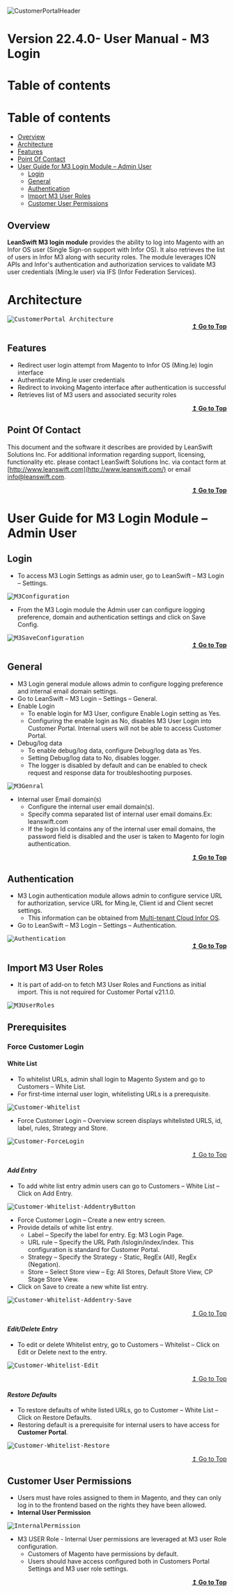 ![CustomerPortalHeader](/Customerportal/src/images/customer-portal/front-end-user/CP_banner.jpg)

# **Version 22.4.0- User Manual - M3 Login**

# Table of contents

<div id = "toc"></div>

# Table of contents

  - [Overview](#overview)
  - [Architecture](#architecture)
  - [Features](#features)
  - [Point Of Contact](#point-of-contact)
  - [User Guide for M3 Login Module – Admin User](#user-guide-for-m3-login-module--admin-user)
     - [Login](#login)
     - [General](#general)
     - [Authentication](#authentication)
     - [Import M3 User Roles](#import-m3-user-roles)
     - [Customer User Permissions](#customer-user-permissions)


## Overview

<div id = "overview"> </div>

**LeanSwift M3 login module**  provides the ability to log into Magento with an Infor OS user (Single Sign-on support with Infor OS). It also retrieves the list of users in Infor M3 along with security roles. The module leverages ION APIs and Infor's authentication and authorization services to validate M3 user credentials (Ming.le user) via IFS (Infor Federation Services).

# Architecture

<div id = "architecture"></div>

<kbd>
<kbd><img alt="CustomerPortal_Architecture" src="../../../images/customer-portal/admin-user/CustomerPortal_Architecture.jpg"></kbd>
</kbd>

<div align="right">
<b>
 <a href="#toc">↥ Go to Top</a>
</b>
</div>

## Features

- Redirect user login attempt from Magento to Infor OS (Ming.le) login interface
- Authenticate Ming.le user credentials
- Redirect to invoking Magento interface after authentication is successful
- Retrieves list of M3 users and associated security roles

<div align="right">
<b>
 <a href="#toc">↥ Go to Top</a>
</b>
</div>

## Point Of Contact

This document and the software it describes are provided by LeanSwift Solutions Inc. For additional information regarding support, licensing, functionality etc. please contact LeanSwift Solutions Inc. via contact form at [http://www.leanswift.com](http://www.leanswift.com/) or email [info@leanswift.com](mailto:info@leanswift.com).

<div align="right">
<b>
 <a href="#toc">↥ Go to Top</a>
</b>
</div>

# User Guide for M3 Login Module – Admin User

<div id = "Login"> </div>

## Login

- To access M3 Login Settings as admin user, go to LeanSwift – M3 Login – Settings.

<kbd>
<kbd><img alt="M3Configuration" src="../../../images/add-ons/m3-login/22.4.0/M3Configuration.png"></kbd>
</kbd>

- From the M3 Login module the Admin user can configure logging preference, domain and authentication settings and click on Save Config.

<kbd>
<kbd><img alt="M3SaveConfiguration" src="../../../images/add-ons/m3-login/22.4.0/M3SaveConfiguration.png"></kbd>
</kbd>

<div align="right">
<b>
 <a href="#toc">↥ Go to Top</a>
</b>
</div>

## General

- M3 Login general module allows admin to configure logging preference and internal email domain settings.
- Go to LeanSwift – M3 Login – Settings – General.
- Enable Login
  - To enable login for M3 User, configure Enable Login setting as Yes.
  - Configuring the enable login as No, disables M3 User Login into Customer Portal. Internal users will not be able to access Customer Portal.
- Debug/log data
  - To enable debug/log data, configure Debug/log data as Yes.
  - Setting Debug/log data to No, disables logger.
  - The logger is disabled by default and can be enabled to check request and response data for troubleshooting purposes.

<kbd>
<kbd><img alt="M3Genral" src="../../../images/add-ons/m3-login/22.4.0/M3Genral.png"></kbd>
</kbd>

- Internal user Email domain(s)
  - Configure the internal user email domain(s).
  - Specify comma separated list of internal user email domains.Ex: leanswift.com
  - If the login Id contains any of the internal user email domains, the password field is disabled and the user is taken to Magento for login authentication.

<div align="right">
<b>
 <a href="#toc">↥ Go to Top</a>
</b>
</div>

## Authentication

- M3 Login authentication module allows admin to configure service URL for authorization, service URL for Ming.le, Client id and Client secret settings.
  - This information can be obtained from [Multi-tenant Cloud Infor OS](https://www.infor.com/resources/infor-ming-le).
- Go to LeanSwift – M3 Login – Settings – Authentication.

<kbd>
<kbd><img alt="Authentication" src="../../../images/add-ons/m3-login/22.4.0/Authentication.png"></kbd>
</kbd>

<div align="right">
<b>
 <a href="#toc">↥ Go to Top</a>
</b>
</div>

## Import M3 User Roles

- It is part of add-on to fetch M3 User Roles and Functions as initial import. This is not required for Customer Portal v21.1.0.

<kbd>
<kbd><img alt="M3UserRoles" src="../../../images/add-ons/m3-login/22.4.0/M3UserRoles.png"></kbd>
</kbd>

## Prerequisites

<div id = "Force_Customer_Login"> </div>

### Force Customer Login

<div id = "White_List"> </div>

#### White List
- To whitelist URLs, admin shall login to Magento System and go to Customers – White List. 
- For first-time internal user login, whitelisting URLs is a prerequisite.
<kbd>
<kbd><img alt="Customer-Whitelist" src="../../../images/add-ons/m3-login/22.4.0/M3Login_WhiteList.png"></kbd>
</kbd>

- Force Customer Login – Overview screen displays whitelisted URLS, id, label, rules, Strategy and Store.
<kbd>
<kbd><img alt="Customer-ForceLogin" src="../../../images/add-ons/m3-login/22.4.0/M3Login_ForceCustomerLogin.png"></kbd>
</kbd>

<div align="right">
<p>
 <a href="#toc">↥ Go to Top</a>
</p>
</div>

<div id = "Add_Entry"> </div>

#### *Add Entry*
- To add white list entry admin users can go to Customers – White List – Click on Add Entry. 

<kbd>
<kbd><img alt="Customer-Whitelist-AddentryButton" src="../../../images/add-ons/m3-login/22.4.0/M3Login_AddEntry.png"></kbd>
</kbd>

- Force Customer Login – Create a new entry screen.
- Provide details of white list entry.
  - Label – Specify the label for entry. Eg: M3 Login Page.
  - URL rule – Specify the URL Path /lslogin/index/index. This configuration is standard for Customer Portal.
  - Strategy – Specify the Strategy - Static, RegEx (All), RegEx (Negation).
  - Store – Select Store view – Eg: All Stores, Default Store View, CP Stage Store View.
- Click on Save to create a new white list entry.

<kbd>
<kbd><img alt="Customer-Whitelist-Addentry-Save" src="../../../images/add-ons/m3-login/22.4.0/M3Login_AddEntry_Save.png"></kbd>
</kbd>

<div align="right">
<p>
 <a href="#toc">↥ Go to Top</a>
</p>
</div>

<div id = "Edit_Delete_Entry"> </div>

#### *Edit/Delete Entry*
- To edit or delete Whitelist entry, go to Customers – Whitelist – Click on Edit or Delete next to the entry.

<kbd>
<kbd><img alt="Customer-Whitelist-Edit" src="../../../images/add-ons/m3-login/22.4.0/M3Login_ForceCustomerLogin_EditOrDelete.png"></kbd>
</kbd>

<div align="right">
<p>
 <a href="#toc">↥ Go to Top</a>
</p>
</div>

<div id = "Restore_Defaults"> </div>

#### *Restore Defaults*
- To restore defaults of white listed URLs, go to Customer – White List – Click on Restore Defaults.
- Restoring default is a prerequisite for internal users to have access for **Customer Portal**.
<kbd>
<kbd><img alt="Customer-Whitelist-Restore" src="../../../images/add-ons/m3-login/22.4.0/M3Login_RestoreDefaults.png"></kbd>
</kbd>

<div align="right">
<p>
 <a href="#toc">↥ Go to Top</a>
</p>
</div>

<div id = "Customer_User_Permissions"> </div>

## Customer User Permissions

- Users must have roles assigned to them in Magento, and they can only log in to the frontend based on the rights they have been allowed.
- **Internal User Permission**

<kbd>
<kbd><img alt="InternalPermission" src="../../../images/add-ons/m3-login/22.4.0/InternalPermission.png"></kbd>
</kbd>

- M3 USER Role - Internal User permissions are leveraged at M3 user Role configuration.
  - Customers of Magento have permissions by default.
  - Users should have access configured both in Customers Portal Settings and M3 user role settings.

<div align="right">
<b>
 <a href="#toc">↥ Go to Top</a>
</b>
</div>
